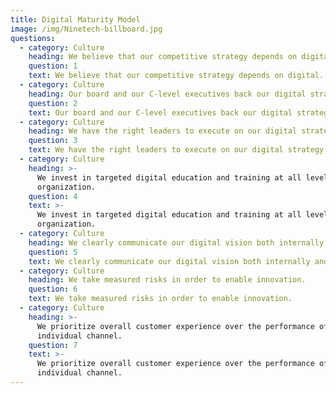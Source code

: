 ```yaml
---
title: Digital Maturity Model
image: /img/Ninetech-billboard.jpg
questions:
  - category: Culture
    heading: We believe that our competitive strategy depends on digital.
    question: 1
    text: We believe that our competitive strategy depends on digital.
  - category: Culture
    heading: Our board and our C-level executives back our digital strategy.
    question: 2
    text: Our board and our C-level executives back our digital strategy.
  - category: Culture
    heading: We have the right leaders to execute on our digital strategy day to day.
    question: 3
    text: We have the right leaders to execute on our digital strategy day to day.
  - category: Culture
    heading: >-
      We invest in targeted digital education and training at all levels of our
      organization.
    question: 4
    text: >-
      We invest in targeted digital education and training at all levels of our
      organization.
  - category: Culture
    heading: We clearly communicate our digital vision both internally and externally.
    question: 5
    text: We clearly communicate our digital vision both internally and externally.
  - category: Culture
    heading: We take measured risks in order to enable innovation.
    question: 6
    text: We take measured risks in order to enable innovation.
  - category: Culture
    heading: >-
      We prioritize overall customer experience over the performance of any
      individual channel.
    question: 7
    text: >-
      We prioritize overall customer experience over the performance of any
      individual channel.
---
```


